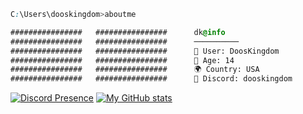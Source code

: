 ```css
C:\Users\dooskingdom>aboutme

################   ################      dk@info
################   ################      ──────────
################   ################      👤 User: DoosKingdom
################   ################      🎈 Age: 14
################   ################      🌍 Country: USA
################   ################      🔗 Discord: dooskingdom
```
[![Discord Presence](https://lanyard.cnrad.dev/api/973353143389794444)](https://discord.com/users/973353143389794444)
[![My GitHub stats](https://github-readme-stats.vercel.app/api?username=dooskingdom)](https://github.com/anuraghazra/github-readme-stats)
